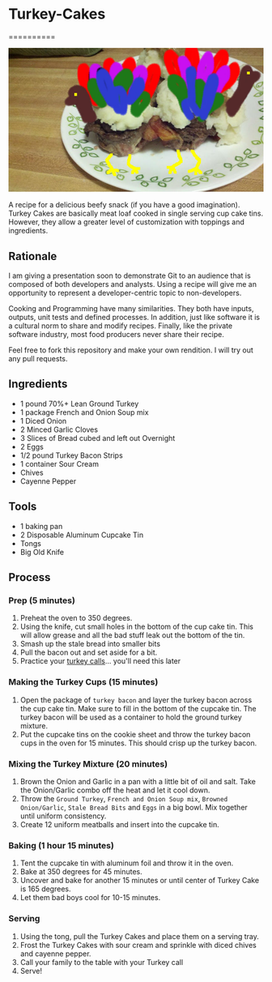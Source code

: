 # Turkey-Cakes
==========

![Turkey Cake Photo](assets/pictures/turkey_cakes.jpg)

A recipe for a delicious beefy snack (if you have a good imagination).  Turkey Cakes are basically meat loaf cooked in single serving cup cake tins.  However, they allow a greater level of customization with toppings and ingredients.

## Rationale
I am giving a presentation soon to demonstrate Git to an audience that is composed of both developers and analysts.  Using a recipe will give me an opportunity to represent a developer-centric topic to non-developers.

Cooking and Programming have many similarities. They both have inputs, outputs, unit tests and defined processes. In addition, just like software it is a cultural norm to share and modify recipes.  Finally, like the private software industry, most food producers never share their recipe.

Feel free to fork this repository and make your own rendition.  I will try out any pull requests.

## Ingredients
- 1 pound 70%+ Lean Ground Turkey
- 1 package French and Onion Soup mix
- 1 Diced Onion
- 2 Minced Garlic Cloves
- 3 Slices of Bread cubed and left out Overnight
- 2 Eggs
- 1/2 pound Turkey Bacon Strips
- 1 container Sour Cream
- Chives
- Cayenne Pepper 

## Tools
- 1 baking pan
- 2 Disposable Aluminum Cupcake Tin
- Tongs
- Big Old Knife


## Process
### Prep (5 minutes)
1. Preheat the oven to 350 degrees.
2. Using the knife, cut small holes in the bottom of the cup cake tin. This will allow grease and all the bad stuff leak out the bottom of the tin.
3. Smash up the stale bread into smaller bits
4. Pull the bacon out and set aside for a bit.
5. Practice your [turkey calls](http://www.youtube.com/watch?v=0UBwkHwPZaE)... you'll need this later

### Making the Turkey Cups (15 minutes)
1. Open the package of `turkey bacon` and layer the turkey bacon across the cup cake tin. Make sure to fill in the bottom of the cupcake tin. The turkey bacon will be used as a container to hold the ground turkey mixture.
2. Put the cupcake tins on the cookie sheet and throw the turkey bacon cups in the oven for 15 minutes.  This should crisp up the turkey bacon.

### Mixing the Turkey Mixture (20 minutes)
1. Brown the Onion and Garlic in a pan with a little bit of oil and salt.  Take the Onion/Garlic combo off the heat and let it cool down.
2. Throw the `Ground Turkey`, `French and Onion Soup mix`, `Browned Onion/Garlic`, `Stale Bread Bits` and `Eggs` in a big bowl.  Mix together until uniform consistency.
3. Create 12 uniform meatballs and insert into the cupcake tin.

### Baking (1 hour 15 minutes)
1. Tent the cupcake tin with aluminum foil and throw it in the oven.
2. Bake at 350 degrees for 45 minutes.
3. Uncover and bake for another 15 minutes or until center of Turkey Cake is 165 degrees.
4. Let them bad boys cool for 10-15 minutes.

### Serving
1. Using the tong, pull the Turkey Cakes and place them on a serving tray.
2. Frost the Turkey Cakes with sour cream and sprinkle with diced chives and cayenne pepper.
3. Call your family to the table with your Turkey call
4. Serve!